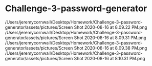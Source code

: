 # Challenge-3-password-generator


/Users/jeremycornwall/Desktop/Homework/Challenge-3-password-generator/assets/pictures/Screen Shot 2020-08-16 at 8.09.22 PM.png
/Users/jeremycornwall/Desktop/Homework/Challenge-3-password-generator/assets/pictures/Screen Shot 2020-08-16 at 8.09.31 PM.png
/Users/jeremycornwall/Desktop/Homework/Challenge-3-password-generator/assets/pictures/Screen Shot 2020-08-16 at 8.09.38 PM.png
/Users/jeremycornwall/Desktop/Homework/Challenge-3-password-generator/assets/pictures/Screen Shot 2020-08-16 at 8.10.31 PM.png


